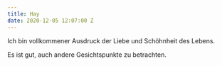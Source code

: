 ```yaml
---
title: Hay
date: 2020-12-05 12:07:00 Z
---
```


Ich bin vollkommener Ausdruck der Liebe und Schöhnheit des Lebens.

Es ist gut, auch andere Gesichtspunkte zu betrachten.